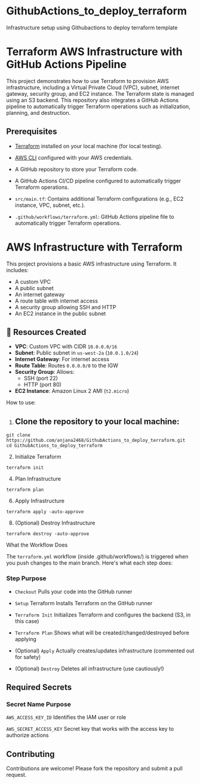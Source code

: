 # GithubActions_to_deploy_terraform
Infrastructure setup using Githubactions to deploy terraform template
# Terraform AWS Infrastructure with GitHub Actions Pipeline

This project demonstrates how to use Terraform to provision AWS infrastructure, including a Virtual Private Cloud (VPC), subnet, internet gateway, security group, and EC2 instance. The Terraform state is managed using an S3 backend. This repository also integrates a GitHub Actions pipeline to automatically trigger Terraform operations such as initialization, planning, and destruction.

## Prerequisites

- [Terraform](https://www.terraform.io/downloads.html) installed on your local machine (for local testing).
- [AWS CLI](https://aws.amazon.com/cli/) configured with your AWS credentials.
- A GitHub repository to store your Terraform code.
- A GitHub Actions CI/CD pipeline configured to automatically trigger Terraform operations.

- `src/main.tf`: Contains additional Terraform configurations (e.g., EC2 instance, VPC, subnet, etc.).
- `.github/workflows/terraform.yml`: GitHub Actions pipeline file to automatically trigger Terraform operations.

# AWS Infrastructure with Terraform

This project provisions a basic AWS infrastructure using Terraform. It includes:
- A custom VPC
- A public subnet
- An internet gateway
- A route table with internet access
- A security group allowing SSH and HTTP
- An EC2 instance in the public subnet

## 🧱 Resources Created

- **VPC**: Custom VPC with CIDR `10.0.0.0/16`
- **Subnet**: Public subnet in `us-west-2a` (`10.0.1.0/24`)
- **Internet Gateway**: For internet access
- **Route Table**: Routes `0.0.0.0/0` to the IGW
- **Security Group**: Allows:
  - SSH (port 22)
  - HTTP (port 80)
- **EC2 Instance**: Amazon Linux 2 AMI (`t2.micro`)

How to use:

1. ## Clone the repository to your local machine:
```
git clone https://github.com/anjana2468/GithubActions_to_deploy_terraform.git
cd GithubActions_to_deploy_terraform
```
2. Initialize Terraform
```
terraform init
```
4. Plan Infrastructure
```
terraform plan
```
6. Apply Infrastructure
```
terraform apply -auto-approve
```

8. (Optional) Destroy Infrastructure
```
terraform destroy -auto-approve
```
What the Workflow Does

The `terraform.yml` workflow (inside .github/workflows/) is triggered when you push changes to the main branch. Here's what each step does:

### Step	                       Purpose
- `Checkout`	                   Pulls your code into the GitHub runner
  
- `Setup`                        Terraform	Installs Terraform on the GitHub runner
- `Terraform Init`	             Initializes Terraform and configures the backend (S3, in this case)
- `Terraform Plan`	             Shows what will be created/changed/destroyed before applying
- (Optional) `Apply`	           Actually creates/updates infrastructure (commented out for safety)
- (Optional) `Destroy`           Deletes all infrastructure (use cautiously!)

## Required Secrets
### Secret Name	                 Purpose
`AWS_ACCESS_KEY_ID`	               Identifies the IAM user or role

`AWS_SECRET_ACCESS_KEY`            Secret key that works with the access key to authorize actions

## Contributing

Contributions are welcome! Please fork the repository and submit a pull request.


